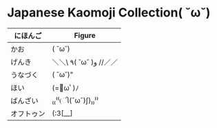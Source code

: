 Japanese Kaomoji Collection( ˘ω˘)
=======


|にほんご|Figure
---|---
かお|( ˘ω˘)
げんき|＼＼\\ ٩( ˘ω˘ )و //／／
うなづく|( ˘ω˘)"
ほい|(=ﾟωﾟ)ﾉ
ばんざい|₍₍⁽⁽(ી(ˇωˇ)ʃ)₎₎⁾⁾
オフトゥン|(:3[__]
